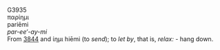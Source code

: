 G3935  
παρίημι  
pariēmi  
*par-ee‘-ay-mi*  
From [3844](g3844) and ίημι hiēmi (to *send*); to *let* *by*, that is,
*relax:* - hang down.  
